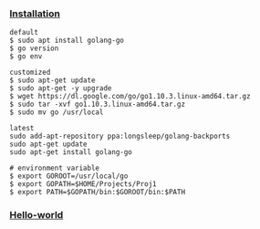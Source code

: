 ### [Installation](https://tecadmin.net/install-go-on-ubuntu/)
    default
    $ sudo apt install golang-go
    $ go version
    $ go env     
    
    customized
    $ sudo apt-get update
    $ sudo apt-get -y upgrade
    $ wget https://dl.google.com/go/go1.10.3.linux-amd64.tar.gz
    $ sudo tar -xvf go1.10.3.linux-amd64.tar.gz
    $ sudo mv go /usr/local
    
    latest
    sudo add-apt-repository ppa:longsleep/golang-backports
    sudo apt-get update
    sudo apt-get install golang-go
    
    # environment variable
    $ export GOROOT=/usr/local/go
    $ export GOPATH=$HOME/Projects/Proj1
    $ export PATH=$GOPATH/bin:$GOROOT/bin:$PATH
    
### [Hello-world](https://www.digitalocean.com/community/tutorials/how-to-install-go-1-6-on-ubuntu-16-04#step-1-%E2%80%94-installing-go)
